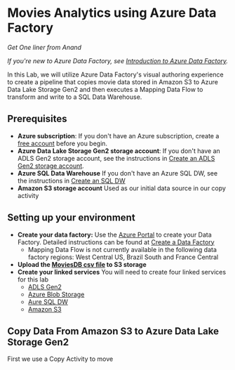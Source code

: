 # Movies Analytics using Azure Data Factory

*Get One liner from Anand*

*If you're new to Azure Data Factory, see [Introduction to Azure Data Factory](https://docs.microsoft.com/en-us/azure/data-factory/introduction).*

In this Lab, we will utilize Azure Data Factory's visual authoring experience to create a pipeline that copies movie data stored in Amazon S3 to Azure Data Lake Storage Gen2 and then executes a Mapping Data Flow to transform and write to a SQL Data Warehouse.

## Prerequisites

* **Azure subscription**: If you don't have an Azure subscription, create a [free account](https://azure.microsoft.com/free/) before you begin.
* **Azure Data Lake Storage Gen2 storage account**: If you don't have an ADLS Gen2 storage account, see the instructions in [Create an ADLS Gen2 storage account](https://docs.microsoft.com/en-us/azure/storage/blobs/data-lake-storage-quickstart-create-account).
* **Azure SQL Data Warehouse** If you don't have an Azure SQL DW, see the instructions in [Create an SQL DW](https://docs.microsoft.com/en-us/azure/sql-data-warehouse/create-data-warehouse-portal)
* **Amazon S3 storage account** Used as our initial data source in our copy activity

## Setting up your environment

* **Create your data factory:** Use the [Azure Portal](https://portal.azure.com) to create your Data Factory. Detailed instructions can be found at [Create a Data Factory](https://docs.microsoft.com/en-us/azure/data-factory/quickstart-create-data-factory-portal)
  * Mapping Data Flow is not currently available in the following data factory regions: West Central US, Brazil South and France Central
* **Upload the [MoviesDB csv file](../moviesDB.csv) to S3 storage**
* **Create your linked services** You will need to create four linked services for this lab
  * [ADLS Gen2](https://docs.microsoft.com/en-us/azure/data-factory/connector-azure-data-lake-storage)
  * [Azure Blob Storage](https://docs.microsoft.com/en-us/azure/data-factory/connector-azure-blob-storage)
  * [Aure SQL DW](https://docs.microsoft.com/en-us/azure/data-factory/connector-azure-sql-data-warehouse)
  * [Amazon S3](https://docs.microsoft.com/en-us/azure/data-factory/connector-amazon-simple-storage-service)
  
## Copy Data From Amazon S3 to Azure Data Lake Storage Gen2
  
First we use a Copy Activity to move 
